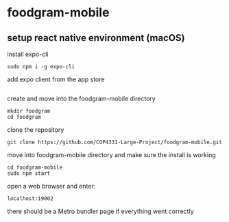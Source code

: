 # foodgram-mobile

## setup react native environment (macOS)
install expo-cli
```
sudo npm i -g expo-cli
```
add expo client from the app store
```
```
create and move into the foodgram-mobile directory
```
mkdir foodgram
cd foodgram
```
clone the repository
```
git clone https://github.com/COP4331-Large-Project/foodgram-mobile.git
```
move into foodgram-mobile directory and make sure the install is working
```
cd foodgram-mobile
sudo npm start
```
open a web browser and enter:
```
localhost:19002
```
there should be a Metro bundler page if everything went correctly
